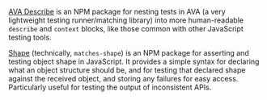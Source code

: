 [AVA Describe](https://github.com/sashafklein/ava-describe) is an NPM package for nesting tests in AVA (a very lightweight testing runner/matching library) into more human-readable `describe` and `context` blocks, like those common with other JavaScript testing tools.

[Shape](https://github.com/sashafklein/shape) (technically, `matches-shape`) is an NPM package for asserting and testing object shape in JavaScript. It provides a simple syntax for declaring what an object structure should be, and for testing that declared shape against the received object, and storing any failures for easy access. Particularly useful for testing the output of inconsistent APIs.